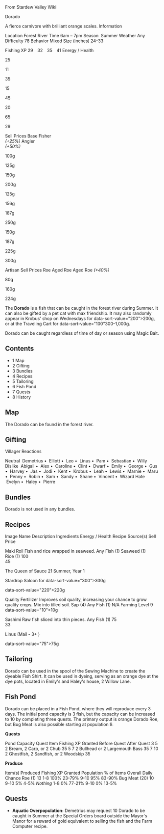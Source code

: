 From Stardew Valley Wiki

Dorado

A fierce carnivore with brilliant orange scales. Information

Location Forest River Time 6am – 7pm Season  Summer Weather Any Difficulty 78 Behavior Mixed Size (inches) 24–33

Fishing XP 29    32    35    41 Energy / Health

25

11

35

15

45

20

65

29

Sell Prices Base Fisher  
*(+25%)* Angler  
*(+50%)*

100g

125g

150g

200g

125g

156g

187g

250g

150g

187g

225g

300g

Artisan Sell Prices Roe Aged Roe Aged Roe *(+40%)*

80g

160g

224g

The **Dorado** is a fish that can be caught in the forest river during Summer. It can also be gifted by a pet cat with max friendship. It may also randomly appear in Krobus' shop on Wednesdays for data-sort-value="200"&gt;200g, or at the Traveling Cart for data-sort-value="100"300–1,000g.

Dorado can be caught regardless of time of day or season using Magic Bait.

## Contents

- 1 Map
- 2 Gifting
- 3 Bundles
- 4 Recipes
- 5 Tailoring
- 6 Fish Pond
- 7 Quests
- 8 History

## Map

The Dorado can be found in the forest river.

## Gifting

Villager Reactions

Neutral  Demetrius •  Elliott •  Leo •  Linus •  Pam •  Sebastian •  Willy Dislike  Abigail •  Alex •  Caroline •  Clint •  Dwarf •  Emily •  George •  Gus •  Harvey •  Jas •  Jodi •  Kent •  Krobus •  Leah •  Lewis •  Marnie •  Maru •  Penny •  Robin •  Sam •  Sandy •  Shane •  Vincent •  Wizard Hate  Evelyn •  Haley •  Pierre

## Bundles

Dorado is not used in any bundles.

## Recipes

Image Name Description Ingredients Energy / Health Recipe Source(s) Sell Price

Maki Roll Fish and rice wrapped in seaweed. Any Fish (1) Seaweed (1) Rice (1) 100  
45

The Queen of Sauce 21 Summer, Year 1

Stardrop Saloon for data-sort-value="300"&gt;300g

data-sort-value="220"&gt;220g

Quality Fertilizer Improves soil quality, increasing your chance to grow quality crops. Mix into tilled soil. Sap (4) Any Fish (1) N/A Farming Level 9 data-sort-value="10"&gt;10g

Sashimi Raw fish sliced into thin pieces. Any Fish (1) 75  
33

Linus (Mail - 3+ )

data-sort-value="75"&gt;75g

## Tailoring

Dorado can be used in the spool of the Sewing Machine to create the dyeable Fish Shirt. It can be used in dyeing, serving as an orange dye at the dye pots, located in Emily's and Haley's house, 2 Willow Lane.

## Fish Pond

Dorado can be placed in a Fish Pond, where they will reproduce every 3 days. The initial pond capacity is 3 fish, but the capacity can be increased to 10 by completing three quests. The primary output is orange Dorado Roe, but Bug Meat is also possible starting at population 9.

**Quests**

Pond Capacity Quest Item Fishing XP Granted Before Quest After Quest 3 5 2 Bream, 2 Carp, or 2 Chub 35 5 7 2 Bullhead or 2 Largemouth Bass 35 7 10 2 Ghostfish, 2 Sandfish, or 2 Woodskip 35

**Produce**

Item(s) Produced Fishing XP Granted Population % of Items Overall Daily Chance Roe (1) 13 1-8 100% 23-79% 9-10 95% 83-90% Bug Meat (20) 10 9-10 5% 4-5% *Nothing* 1-8 0% 77-21% 9-10 0% 13-5%

## Quests

- **Aquatic Overpopulation:** Demetrius may request 10 Dorado to be caught in Summer at the Special Orders board outside the Mayor's Manor for a reward of gold equivalent to selling the fish and the Farm Computer recipe.